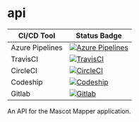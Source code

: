 # api
| CI/CD Tool | Status Badge |
|-----------------|------------------------------------------------------------------------------------------------------------------------------------------------------------------------------------------------------------------------------------|
| Azure Pipelines | [![Azure Pipelines](https://dev.azure.com/automate6500/mascot_mapper_api/_apis/build/status/automate6500.api?branchName=master)](https://dev.azure.com/automate6500/mascot_mapper_api/_build/latest?definitionId=4&branchName=master) |
| TravisCI | [![TravisCI](https://travis-ci.org/automate6500/api2.svg?branch=master)](https://travis-ci.org/automate6500/api2) |
| CircleCI | [![CircleCI](https://circleci.com/gh/automate6500/api.svg?style=svg)](https://circleci.com/gh/automate6500/api) |
| Codeship | [![Codeship](https://app.codeship.com/projects/2c4330f0-fd3b-0136-9be8-761409b7ebdb/status?branch=master)](/projects/322484) |
| Gitlab | [![Gitlab](https://gitlab.com/automate6500/api/badges/master/pipeline.svg)](https://gitlab.com/automate6500/api) |

An API for the Mascot Mapper application.
